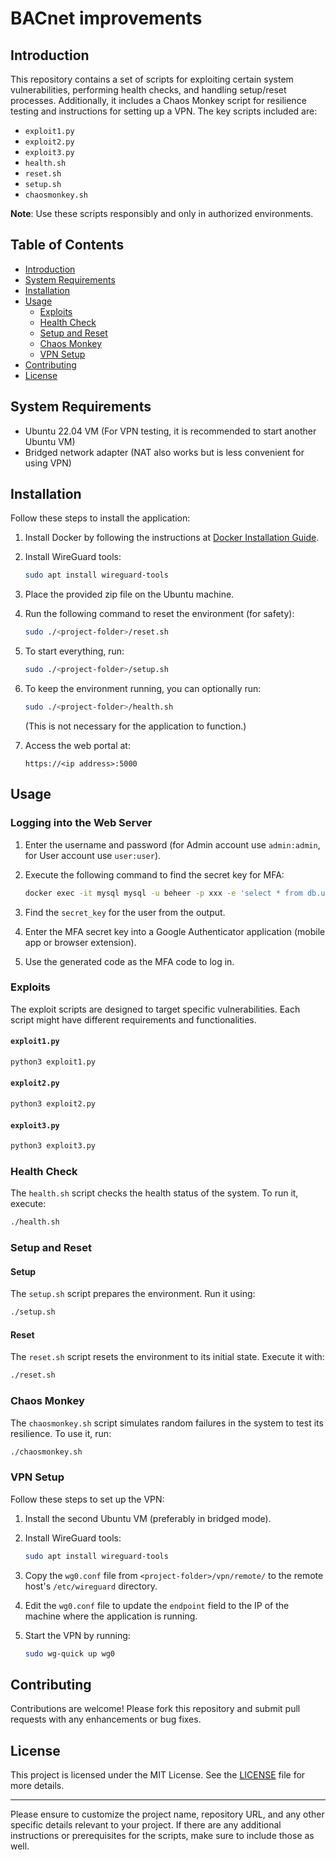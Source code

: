 # BACnet improvements

## Introduction

This repository contains a set of scripts for exploiting certain system vulnerabilities, performing health checks, and handling setup/reset processes. Additionally, it includes a Chaos Monkey script for resilience testing and instructions for setting up a VPN. The key scripts included are:

- `exploit1.py`
- `exploit2.py`
- `exploit3.py`
- `health.sh`
- `reset.sh`
- `setup.sh`
- `chaosmonkey.sh`

**Note**: Use these scripts responsibly and only in authorized environments.

## Table of Contents

- [Introduction](#introduction)
- [System Requirements](#system-requirements)
- [Installation](#installation)
- [Usage](#usage)
  - [Exploits](#exploits)
  - [Health Check](#health-check)
  - [Setup and Reset](#setup-and-reset)
  - [Chaos Monkey](#chaos-monkey)
  - [VPN Setup](#vpn-setup)
- [Contributing](#contributing)
- [License](#license)

## System Requirements

- Ubuntu 22.04 VM (For VPN testing, it is recommended to start another Ubuntu VM)
- Bridged network adapter (NAT also works but is less convenient for using VPN)

## Installation

Follow these steps to install the application:

1. Install Docker by following the instructions at [Docker Installation Guide](https://docs.docker.com/engine/install/ubuntu/).
2. Install WireGuard tools:

    ```bash
    sudo apt install wireguard-tools
    ```

3. Place the provided zip file on the Ubuntu machine.
4. Run the following command to reset the environment (for safety):

    ```bash
    sudo ./<project-folder>/reset.sh
    ```

5. To start everything, run:

    ```bash
    sudo ./<project-folder>/setup.sh
    ```

6. To keep the environment running, you can optionally run:

    ```bash
    sudo ./<project-folder>/health.sh
    ```

    (This is not necessary for the application to function.)

7. Access the web portal at:

    ```
    https://<ip address>:5000
    ```

## Usage

### Logging into the Web Server

1. Enter the username and password (for Admin account use `admin:admin`, for User account use `user:user`).
2. Execute the following command to find the secret key for MFA:

    ```bash
    docker exec -it mysql mysql -u beheer -p xxx -e 'select * from db.users'
    ```

3. Find the `secret_key` for the user from the output.
4. Enter the MFA secret key into a Google Authenticator application (mobile app or browser extension).
5. Use the generated code as the MFA code to log in.

### Exploits

The exploit scripts are designed to target specific vulnerabilities. Each script might have different requirements and functionalities.

#### `exploit1.py`

```bash
python3 exploit1.py
```

#### `exploit2.py`

```bash
python3 exploit2.py
```

#### `exploit3.py`

```bash
python3 exploit3.py
```

### Health Check

The `health.sh` script checks the health status of the system. To run it, execute:

```bash
./health.sh
```

### Setup and Reset

#### Setup

The `setup.sh` script prepares the environment. Run it using:

```bash
./setup.sh
```

#### Reset

The `reset.sh` script resets the environment to its initial state. Execute it with:

```bash
./reset.sh
```

### Chaos Monkey

The `chaosmonkey.sh` script simulates random failures in the system to test its resilience. To use it, run:

```bash
./chaosmonkey.sh
```

### VPN Setup

Follow these steps to set up the VPN:

1. Install the second Ubuntu VM (preferably in bridged mode).
2. Install WireGuard tools:

    ```bash
    sudo apt install wireguard-tools
    ```

3. Copy the `wg0.conf` file from `<project-folder>/vpn/remote/` to the remote host's `/etc/wireguard` directory.
4. Edit the `wg0.conf` file to update the `endpoint` field to the IP of the machine where the application is running.
5. Start the VPN by running:

    ```bash
    sudo wg-quick up wg0
    ```

## Contributing

Contributions are welcome! Please fork this repository and submit pull requests with any enhancements or bug fixes.

## License

This project is licensed under the MIT License. See the [LICENSE](LICENSE) file for more details.

---

Please ensure to customize the project name, repository URL, and any other specific details relevant to your project. If there are any additional instructions or prerequisites for the scripts, make sure to include those as well.

